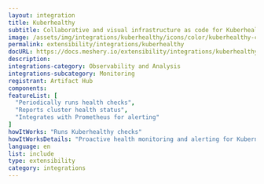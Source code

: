 ```yaml
---
layout: integration
title: Kuberhealthy
subtitle: Collaborative and visual infrastructure as code for Kuberhealthy
image: /assets/img/integrations/kuberhealthy/icons/color/kuberhealthy-color.svg
permalink: extensibility/integrations/kuberhealthy
docURL: https://docs.meshery.io/extensibility/integrations/kuberhealthy
description: 
integrations-category: Observability and Analysis
integrations-subcategory: Monitoring
registrant: Artifact Hub
components: 
featureList: [
  "Periodically runs health checks",
  "Reports cluster health status",
  "Integrates with Prometheus for alerting"
]
howItWorks: "Runs Kuberhealthy checks"
howItWorksDetails: "Proactive health monitoring and alerting for Kubernetes clusters"
language: en
list: include
type: extensibility
category: integrations
---
```

